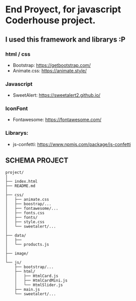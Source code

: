 # End Proyect, for javascript Coderhouse project.



## I used this framework and librarys :P

### html / css
 * Bootstrap:  https://getbootstrap.com/
 * Animate.css: https://animate.style/
  
### Javascript
 * SweetAlert: https://sweetalert2.github.io/
  
### IconFont
 * Fontawesome: https://fontawesome.com/

### Librarys:
 * js-confetti: https://www.npmjs.com/package/js-confetti
  
## SCHEMA PROJECT
```
project/
│ 
├── index.html
├── README.md
│ 
├── css/
│   ├── animate.css
│   ├── boostrap/...
│   ├── fontawesome/...
│   ├── fonts.css
│   ├── fonts/
│   ├── style.css
│   └── sweetalert/...
│ 
├── data/
│   ├── 
│   └── products.js
│ 
├── image/
│ 
└── js/
    ├── bootstrap/...
    ├── html/
    │   ├── HtmlCard.js
    │   ├── HtmlCardMini.js
    │   └── HtmlSlider.js
    ├── main.js
    └── sweetalert/...
```